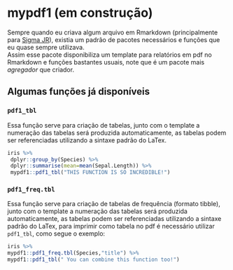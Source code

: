 # mypdf1 (em construção)
Sempre quando eu criava algum arquivo em Rmarkdown (principalmente para [Sigma JR](https://www.instagram.com/_sigmajr/)), existia um padrão de pacotes necessários e funções que eu quase sempre utilizava.  
Assim esse pacote disponibiliza um template para  relatórios em pdf no Rmarkdown e funções bastantes usuais, note que é um pacote  mais *agregador* que criador. 

## Algumas funções já disponíveis
### `pdf1_tbl`
Essa função serve para criação de tabelas, junto com o template a numeração das tabelas será produzida automaticamente, as tabelas podem ser referenciadas utilizando a sintaxe padrão 
do LaTex.

``` r
iris %>%  
 dplyr::group_by(Species) %>%  
 dplyr::summarise(mean=mean(Sepal.Length)) %>%  
 mypdf1::pdf1_tbl("THIS FUNCTION IS SO INCREDIBLE!")
 ```
 
 ### `pdf1_freq.tbl`
 Essa função serve para criação de tabelas de frequência (formato tibble), junto com o template a numeração das tabelas será produzida automaticamente, as tabelas podem ser referenciadas utilizando a sintaxe padrão 
do LaTex, para imprimir como tabela no pdf é necessário utilizar `pdf1_tbl`, como segue o exemplo:
``` r
iris %>%
mypdf1::pdf1_freq.tbl(Species,"title") %>%
mypdf1::pdf1_tbl(" You can combine this function too!")
 ```
